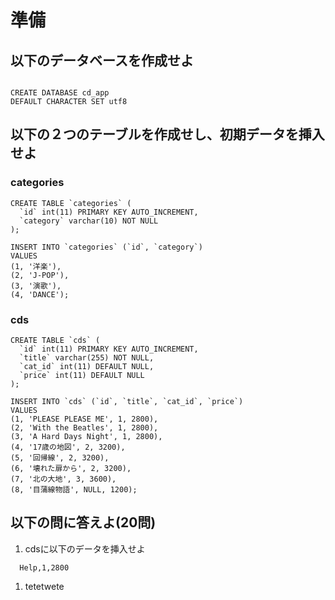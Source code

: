 # 準備

## 以下のデータベースを作成せよ

```

CREATE DATABASE cd_app
DEFAULT CHARACTER SET utf8
```

## 以下の２つのテーブルを作成せし、初期データを挿入せよ

### categories

```
CREATE TABLE `categories` (
  `id` int(11) PRIMARY KEY AUTO_INCREMENT,
  `category` varchar(10) NOT NULL
);

INSERT INTO `categories` (`id`, `category`)
VALUES
(1, '洋楽'),
(2, 'J-POP'),
(3, '演歌'),
(4, 'DANCE');
```

### cds

```
CREATE TABLE `cds` (
  `id` int(11) PRIMARY KEY AUTO_INCREMENT,
  `title` varchar(255) NOT NULL,
  `cat_id` int(11) DEFAULT NULL,
  `price` int(11) DEFAULT NULL
);

INSERT INTO `cds` (`id`, `title`, `cat_id`, `price`)
VALUES
(1, 'PLEASE PLEASE ME', 1, 2800),
(2, 'With the Beatles', 1, 2800),
(3, 'A Hard Days Night', 1, 2800),
(4, '17歳の地図', 2, 3200),
(5, '回帰線', 2, 3200),
(6, '壊れた扉から', 2, 3200),
(7, '北の大地', 3, 3600),
(8, '目蒲線物語', NULL, 1200);

```

## 以下の問に答えよ(20問)

1. cdsに以下のデータを挿入せよ

```
  Help,1,2800
```

1. tetetwete
  


